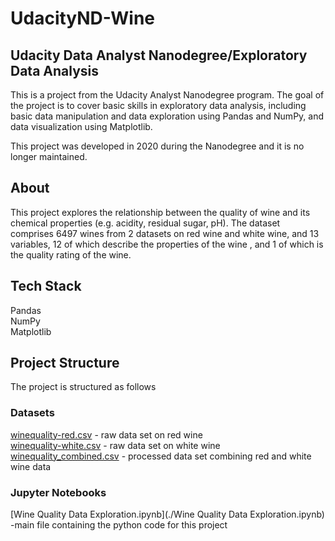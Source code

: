 # UdacityND-Wine
## Udacity Data Analyst Nanodegree/Exploratory Data Analysis

This is a project from the Udacity Analyst Nanodegree program. The goal of the project is to cover basic skills in exploratory data analysis, including basic data manipulation and data exploration using Pandas and NumPy, and data visualization using Matplotlib.

This project was developed in 2020 during the Nanodegree and it is no longer maintained. 

## About
This project explores the relationship between the quality of wine and its chemical properties (e.g. acidity, residual sugar, pH). The dataset comprises 6497 wines from 2 datasets on red wine and white wine, and 13 variables, 12 of which describe the properties of the wine , and 1 of which is the quality rating of the wine. 

## Tech Stack
Pandas  
NumPy  
Matplotlib  

## Project Structure
The project is structured as follows

### Datasets
[winequality-red.csv](https://github.com/Cinnaminson/UdacityND-Wine/files/8147699/winequality-red.csv) - raw data set on red wine  
[winequality-white.csv](https://github.com/Cinnaminson/UdacityND-Wine/files/8147700/winequality-white.csv) - raw data set on white wine  
[winequality_combined.csv](https://github.com/Cinnaminson/UdacityND-Wine/files/8147701/winequality_combined.csv) - processed data set combining red and white wine data  

### Jupyter Notebooks
[Wine Quality Data Exploration.ipynb](./Wine Quality Data Exploration.ipynb) -main file containing the python code for this project






